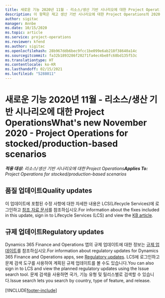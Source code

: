 ```yaml
---
title: 새로운 기능 2020년 11월 - 리소스/생산 기반 시나리오에 대한 Project Operations
description: 이 항목은 재고 생산 기반 시나리오에 대한 Project Operations의 2020년 11월 릴리스에서 사용할 수 있는 품질 업데이트에 대한 정보를 제공합니다.
author: sigitac
manager: Annbe
ms.date: 10/15/2020
ms.topic: article
ms.service: project-operations
ms.reviewer: kfend
ms.author: sigitac
ms.openlocfilehash: 28b967ddb6bec9fcc1be099e6ab218f38640a14c
ms.sourcegitcommit: fa32b1893286f20271fa4ec4be8fc68bd135f53c
ms.translationtype: HT
ms.contentlocale: ko-KR
ms.lasthandoff: 02/15/2021
ms.locfileid: "5288011"
---
```

# <a name="whats-new-november-2020---project-operations-for-stockedproduction-based-scenarios"></a><span data-ttu-id="3370f-103">새로운 기능 2020년 11월 - 리소스/생산 기반 시나리오에 대한 Project Operations</span><span class="sxs-lookup"><span data-stu-id="3370f-103">What's new November 2020 - Project Operations for stocked/production-based scenarios</span></span>

<span data-ttu-id="3370f-104">_**적용 대상:** 리소스/생산 기반 시나리오에 대한 Project Operations_</span><span class="sxs-lookup"><span data-stu-id="3370f-104">_**Applies To:** Project Operations for stocked/production-based scenarios_</span></span>

## <a name="quality-updates"></a><span data-ttu-id="3370f-105">품질 업데이트</span><span class="sxs-lookup"><span data-stu-id="3370f-105">Quality updates</span></span>

<span data-ttu-id="3370f-106">이 업데이트에 포함된 수정 사항에 대한 자세한 내용은 LCS(Lifecycle Services)에 로그인하고 [참조 자료 문서](https://fix.lcs.dynamics.com/Issue/Details?bugId=488609&amp;dbType=3&amp;qc=8251e8e1d5e2386de850599926c1adc3fec8e2ba25308036d22cdfe0a1c28fc7)를 참조하십시오.</span><span class="sxs-lookup"><span data-stu-id="3370f-106">For information about the fixes included in this update, sign in to Lifecycle Services (LCS) and view the [KB article](https://fix.lcs.dynamics.com/Issue/Details?bugId=488609&amp;dbType=3&amp;qc=8251e8e1d5e2386de850599926c1adc3fec8e2ba25308036d22cdfe0a1c28fc7).</span></span>

## <a name="regulatory-updates"></a><span data-ttu-id="3370f-107">규제 업데이트</span><span class="sxs-lookup"><span data-stu-id="3370f-107">Regulatory updates</span></span>

<span data-ttu-id="3370f-108">Dynamics 365 Finance and Operations 앱의 규제 업데이트에 대한 정보는 [규제 업데이트](https://docs.microsoft.com/dynamics365/finance/localizations/regulatory-updates)를 참조하십시오.</span><span class="sxs-lookup"><span data-stu-id="3370f-108">For information about regulatory updates for Dynamics 365 Finance and Operations apps, see [Regulatory updates](https://docs.microsoft.com/dynamics365/finance/localizations/regulatory-updates).</span></span> <span data-ttu-id="3370f-109">LCS에 로그인하고 문제 검색 도구를 사용하여 계획된 규제 업데이트를 볼 수도 있습니다.</span><span class="sxs-lookup"><span data-stu-id="3370f-109">You can also sign in to LCS and view the planned regulatory updates using the Issue search tool.</span></span> <span data-ttu-id="3370f-110">문제 검색을 사용하면 국가, 기능 유형 및 릴리스별로 검색할 수 있습니다.</span><span class="sxs-lookup"><span data-stu-id="3370f-110">Issue search lets you search by country, type of feature, and release.</span></span>


[!INCLUDE[footer-include](../../includes/footer-banner.md)]